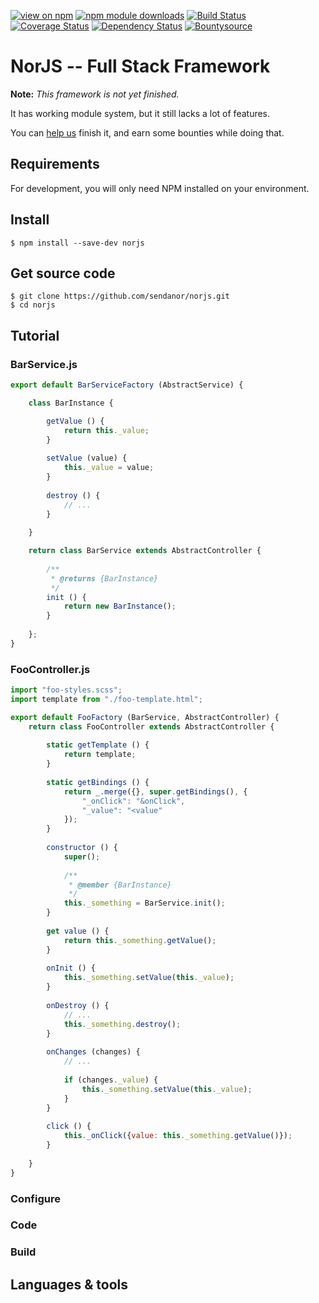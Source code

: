 [![view on npm](http://img.shields.io/npm/v/norjs.svg)](https://www.npmjs.org/package/norjs)
[![npm module downloads](http://img.shields.io/npm/dt/norjs.svg)](https://www.npmjs.org/package/norjs)
[![Build Status](https://travis-ci.org/sendanor/norjs.svg?branch=master)](https://travis-ci.org/sendanor/norjs)
[![Coverage Status](https://coveralls.io/repos/github/sendanor/norjs/badge.svg?branch=master)](https://coveralls.io/github/sendanor/norjs?branch=master)
[![Dependency Status](https://david-dm.org/sendanor/norjs.svg)](https://david-dm.org/sendanor/norjs)
[![Bountysource](https://img.shields.io/bountysource/team/norjs/activity.svg)](https://www.bountysource.com/teams/norjs)

# NorJS -- Full Stack Framework

**Note:** *This framework is not yet finished.* 

It has working module system, but it still lacks a lot of features. 

You can <a href="https://www.bountysource.com/teams/norjs">help us</a> finish it, and earn some bounties while doing that.

## Requirements

For development, you will only need NPM installed on your environment.

<!-- FIXME: Add a link to Node installation guide -->

## Install

    $ npm install --save-dev norjs
 
## Get source code

    $ git clone https://github.com/sendanor/norjs.git
    $ cd norjs

## Tutorial

### BarService.js

```javascript
export default BarServiceFactory (AbstractService) {

    class BarInstance {

        getValue () {
            return this._value;
        }
        
        setValue (value) {
            this._value = value;
        }
        
        destroy () {
            // ...
        }
        
    }

    return class BarService extends AbstractController {
        
        /** 
         * @returns {BarInstance}
         */
        init () {
            return new BarInstance();
        }
        
    };
}
```

### FooController.js

```javascript
import "foo-styles.scss";
import template from "./foo-template.html";

export default FooFactory (BarService, AbstractController) {
    return class FooController extends AbstractController {
        
        static getTemplate () {
            return template;
        }
        
        static getBindings () {
            return _.merge({}, super.getBindings(), {
                "_onClick": "&onClick",
                "_value": "<value"
            });
        }
        
        constructor () {
            super();
            
            /** 
             * @member {BarInstance}
             */
            this._something = BarService.init();
        }
    
        get value () {
            return this._something.getValue();
        }
        
        onInit () {
            this._something.setValue(this._value);
        }
        
        onDestroy () {
            // ...
            this._something.destroy();
        }
        
        onChanges (changes) {
            // ...
            
            if (changes._value) {
                this._something.setValue(this._value);
            }
        }
        
        click () {
            this._onClick({value: this._something.getValue()});
        }
        
    }
}
```
    
### Configure

### Code

### Build

## Languages & tools


